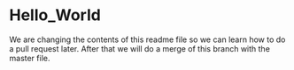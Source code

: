 # Hello_World
We are changing the contents of this readme file so we can learn how to do a pull request later.
After that we will do a merge of this branch with the master file.
